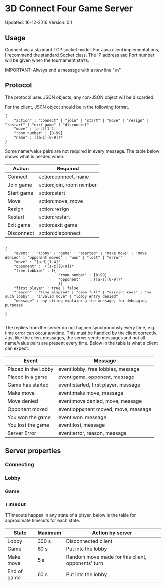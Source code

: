 # 3D Connect Four Game Server
Updated: 16-12-2016
Version: 0.1


## Usage

Connect via a standard TCP socket model. For Java client implementations, I recommend the standard Socket class.
The IP address and Port number will be given when the tournament starts.

IMPORTANT: Always end a message with a new line "\n"

## Protocol
The protocol uses JSON objects, any non-JSON object will be discarded.


For the client, JSON object should be in the following format.

```
{
    "action" : "connect" | "join" | "start" | "move" | "resign" | "restart" | "exit game" | "disconnect"
    "move" : [a-d][1-4]
    "room number" : [0-99]
    "name" : ([a-z][0-9])*
}

```

Some name/value pairs are not required in every message. The table below shows what is needed when.

| Action        | Required                  |
| ------        | --------                  |
| Connect       | action:connect, name      |
| Join game     | action:join, room number |
| Start game    | action:start              |
| Move          | action:move, move         |
| Resign        | action:resign             |
| Restart       | action:restart            |
| Exit game     | action:exit game          |
| Disconnect    | action:disconnect        |



```

{
    "event" : "lobby" | "game" | "started" | "make move" | "move denied" | "opponent moved" | "won" | "lost" | "error"
    "move" : "[a-d][1-4]"
    "opponent" :  ([a-z][0-9])*
    "free lobbies" : [{
                        "room number" : [0-99]
                        "opponent"    : ([a-z][0-9])*
                        }]
    "first player" : true | false
    "reason" : "time elapsed" | "game full" | "missing keys" | "no such lobby" | "invalid move" | "lobby entry denied"
    "message" : any string explaining the message, for debugging purposes

}


```

The replies from the server do not happen synchronously every time, e.g. time error can occur anytime. This must be handled by the client correctly.
Just like the client messages, the server sends messages and not all name/value pairs are present every time. Below in the table is what a client can expect.

| Event | Message |
| ----- | -------- |
| Placed in the Lobby | event:lobby, free lobbies, message |
| Placed in a game | event:game, opponent, message|
| Game has started | event:started, first player, message|
| Make move |  event:make move, message |
| Move denied | event:move denied, move,  message|
| Opponent moved | event:opponent moved, move, message |
| You won the game | event:won, message|
| You lost the game | event:lost, message |
| Server Error | event:error, reason, message|


## Server properties

### Connecting

### Lobby

### Game

### Timeout

TTimeouts happen in any state of a player, below is the table for approximate timeouts for each state.

| State | Maximum | Action by server |
| ----- | ------- | ---------------- |
| Lobby | 300 s | Disconnected client |
| Game | 60 s | Put into the lobby |
| Make move | 5 s| Random move made for this client, opponents' turn |
| End of game | 60 s | Put into the lobby |


